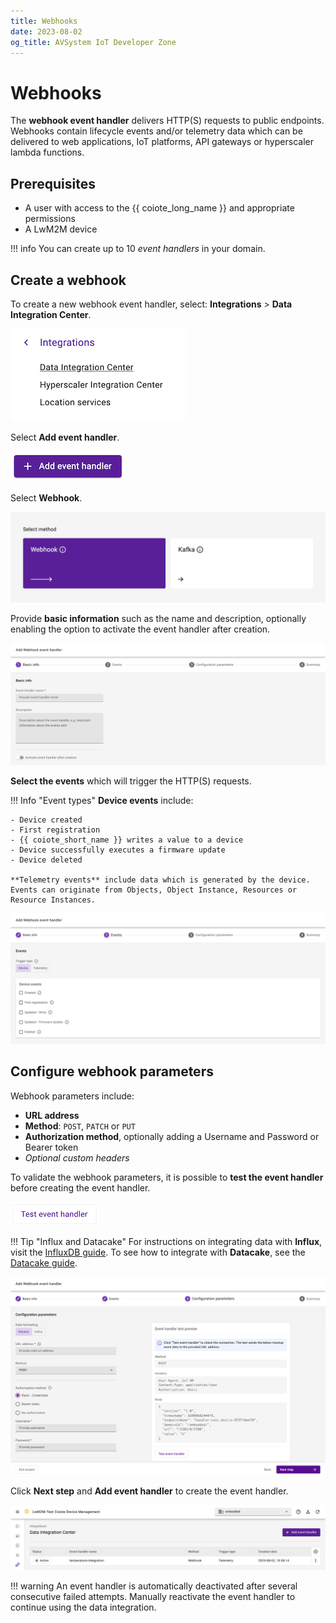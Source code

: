 ```yaml
---
title: Webhooks
date: 2023-08-02
og_title: AVSystem IoT Developer Zone
---
```


# Webhooks

The **webhook event handler** delivers HTTP(S) requests to public endpoints. Webhooks contain lifecycle events and/or telemetry data which can be delivered to web applications, IoT platforms, API gateways or hyperscaler lambda functions.

## Prerequisites

* A user with access to the {{ coiote_long_name }} and appropriate permissions
* A LwM2M device

!!! info
    You can create up to 10 *event handlers* in your domain. 

## Create a webhook

To create a new webhook event handler, select: **Integrations** > **Data Integration Center**.

![Data integration center](images/data-integration-center.png "Data Integration Center")

Select **Add event handler**.

![Add event handler](images/add-event-handler.png "Add event handler")

Select **Webhook**.

![Add webhook](images/webhook.png "Add webhook")

Provide **basic information** such as the name and description, optionally enabling the option to activate the event handler after creation.  

![Basic information](images/basic-information.png "Provide basic information")

**Select the events** which will trigger the HTTP(S) requests.

!!! Info "Event types"
    **Device events** include:

    - Device created
    - First registration
    - {{ coiote_short_name }} writes a value to a device
    - Device successfully executes a firmware update
    - Device deleted

    **Telemetry events** include data which is generated by the device. Events can originate from Objects, Object Instance, Resources or Resource Instances.

![Select event triggers](images/events.png "Select event triggers")

## Configure webhook parameters

Webhook parameters include:

* **URL address**
* **Method**: `POST`, `PATCH` or `PUT`
* **Authorization method**, optionally adding a Username and Password or Bearer token
* *Optional custom headers*

To validate the webhook parameters, it is possible to **test the event handler** before creating the event handler.

![Test event handler](images/test-event-handler.png "Test event handler")

!!! Tip "Influx and Datacake"
    For instructions on integrating data with **Influx**, visit the [InfluxDB guide](influx.md). To see how to integrate with **Datacake**, see the [Datacake guide](datacake.md).


![Define webhook parameters](images/webhook-parameters.png "Define webhook parameters")

Click **Next step** and **Add event handler** to create the event handler.

![Active webhook](images/active-webhook.png "Active webhook")

!!! warning
    An event handler is automatically deactivated after several consecutive failed attempts. Manually reactivate the event handler to continue using the data integration.